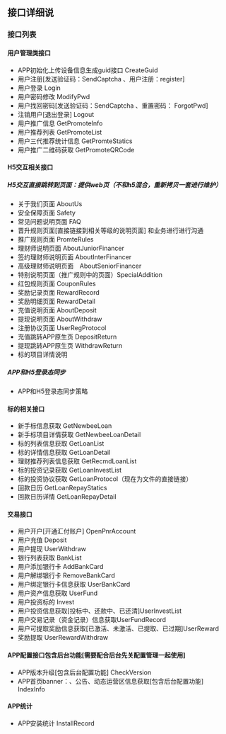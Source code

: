 ## 接口详细说

### 接口列表

#### 用户管理类接口

* APP初始化上传设备信息生成guid接口 CreateGuid
* 用户注册[发送验证码：SendCaptcha 、用户注册：register]
* 用户登录 Login
* 用户密码修改  ModifyPwd
* 用户找回密码[发送验证码：SendCaptcha 、重置密码： ForgotPwd]
* 注销用户[退出登录] Logout
* 用户推广信息 GetPromoteInfo
* 用户推荐列表 GetPromoteList
* 用户三代推荐统计信息 GetPromteStatics
* 用户推广二维码获取 GetPromoteQRCode

#### H5交互相关接口 
    
##### H5交互直接跳转到页面：提供web页（不和h5混合，重新拷贝一套进行维护）


* 关于我们页面 AboutUs 
* 安全保障页面 Safety
* 常见问题说明页面 FAQ
* 晋升规则页面[直接链接到相关等级的说明页面] 和业务进行进行沟通
* 推广规则页面 PromteRules
* 理财师说明页面 AboutJuniorFinancer
* 签约理财师说明页面 AboutInterFinancer 
* 高级理财师说明页面　AboutSeniorFinancer 
* 特别说明页面（推广规则中的页面）SpecialAddition
* 红包规则页面 CouponRules
* 奖励记录页面 RewardRecord
* 奖励明细页面 RewardDetail
* 充值说明页面 AboutDeposit
* 提现说明页面 AboutWithdraw
* 注册协议页面 UserRegProtocol
* 充值跳转APP原生页 DepositReturn
* 提现跳转APP原生页 WithdrawReturn
* 标的项目详情说明 

##### APP和H5登录态同步

* APP和H5登录态同步策略

#### 标的相关接口

* 新手标信息获取 GetNewbeeLoan
* 新手标项目详情获取  GetNewbeeLoanDetail
* 标的列表信息获取 GetLoanList
* 标的详情信息获取 GetLoanDetail
* 理财推荐列表信息获取 GetRecmdLoanList
* 标的投资记录获取 GetLoanInvestList
* 标的投资协议获取 GetLoanProtocol（现在为文件的直接链接）
* 回款日历 GetLoanRepayStatics
* 回款日历详情  GetLoanRepayDetail

#### 交易接口

* 用户开户[开通汇付账户] OpenPnrAccount
* 用户充值 Deposit
* 用户提现 UserWithdraw
* 银行列表获取 BankList
* 用户添加银行卡 AddBankCard
* 用户解绑银行卡 RemoveBankCard
* 用户绑定银行卡信息获取 UserBankCard
* 用户资产信息获取 UserFund
* 用户投资标的 Invest
* 用户投资信息获取[投标中、还款中、已还清]UserInvestList
* 用户交易记录（资金记录）信息获取UserFundRecord
* 用户可提取奖励信息获取[已激活、未激活、已提取、已过期]UserReward
* 奖励提取 UserRewardWithdraw

#### APP配置接口包含后台功能[需要配合后台先关配置管理一起使用]

* APP版本升级[包含后台配置功能] CheckVersion
* APP首页banner：、公告、动态运营区信息获取[包含后台配置功能] IndexInfo

#### APP统计
* APP安装统计 InstallRecord



